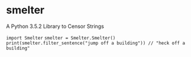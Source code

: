 # smelter
A Python 3.5.2 Library to Censor Strings

`import Smelter`
`smelter = Smelter.Smelter()`
`print(smelter.filter_sentence("jump off a building")) // "heck off a building"`